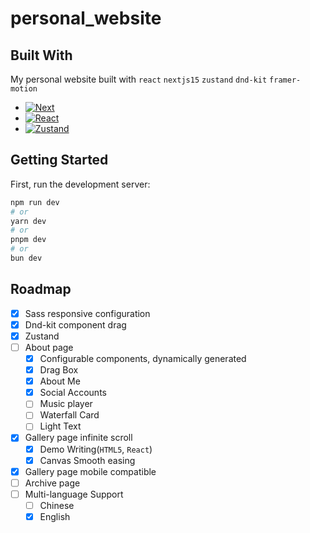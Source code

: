 # personal_website

## Built With
My personal website built with `react` `nextjs15` `zustand` `dnd-kit` `framer-motion`

* [![Next][Next.js]][Next-url]
* [![React][React.js]][React-url]
* [![Zustand][Zustand-js]][Zustand-url]

## Getting Started

First, run the development server:

```bash
npm run dev
# or
yarn dev
# or
pnpm dev
# or
bun dev
```

<!-- ROADMAP -->
## Roadmap

- [x] Sass responsive configuration
- [x] Dnd-kit component drag
- [x] Zustand
- [ ] About page
    - [x] Configurable components, dynamically generated
    - [x] Drag Box
    - [x] About Me
    - [x] Social Accounts
    - [ ] Music player
    - [ ] Waterfall Card
    - [ ] Light Text
- [x] Gallery page infinite scroll
    - [x] Demo Writing(`HTML5`, `React`)
    - [x] Canvas Smooth easing
- [x] Gallery page mobile compatible
- [ ] Archive page
- [ ] Multi-language Support
    - [ ] Chinese
    - [x] English

<!-- MARKDOWN LINKS & IMAGES -->
<!-- https://www.markdownguide.org/basic-syntax/#reference-style-links -->
[Next.js]: https://img.shields.io/badge/next.js-000000?style=for-the-badge&logo=nextdotjs&logoColor=white
[Next-url]: https://nextjs.org/
[React.js]: https://img.shields.io/badge/React-20232A?style=for-the-badge&logo=react&logoColor=61DAFB
[React-url]: https://reactjs.org/
[Zustand-url]: https://zustand.docs.pmnd.rs/getting-started/introduction
[Zustand-js]: https://img.shields.io/badge/Zustand-000000?style=for-the-badge&logo=Zustand&logoColor=white